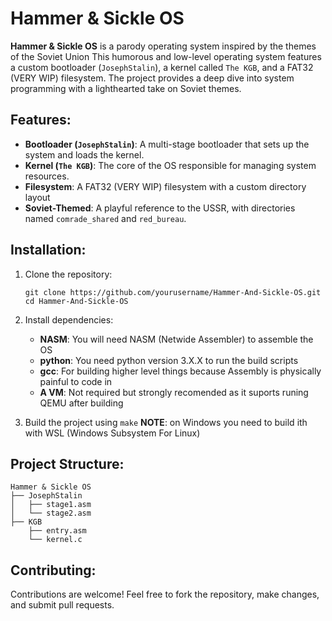 Hammer & Sickle OS
==================

**Hammer & Sickle OS** is a parody operating system inspired by the themes of the Soviet Union This humorous and low-level operating system features a custom bootloader (`JosephStalin`), a kernel called `The KGB`, and a FAT32 (VERY WIP) filesystem. The project provides a deep dive into system programming with a lighthearted take on Soviet themes.

Features:
---------

*   **Bootloader (`JosephStalin`)**: A multi-stage bootloader that sets up the system and loads the kernel.
*   **Kernel (`The KGB`)**: The core of the OS responsible for managing system resources.
*   **Filesystem**: A FAT32 (VERY WIP) filesystem with a custom directory layout
*   **Soviet-Themed**: A playful reference to the USSR, with directories named `comrade_shared` and `red_bureau`.

Installation:
-------------

1.  Clone the repository:
    
        git clone https://github.com/yourusername/Hammer-And-Sickle-OS.git
        cd Hammer-And-Sickle-OS
    
2.  Install dependencies:
    *   **NASM**: You will need NASM (Netwide Assembler) to assemble the OS
    *   **python**: You need python version 3.X.X to run the build scripts
    *   **gcc**: For building higher level things because Assembly is physically painful to code in
    *   **A VM**: Not required but strongly recomended as it suports runing QEMU after building
3.  Build the project using `make` **NOTE**: on Windows you need to build ith with WSL (Windows Subsystem For Linux)

Project Structure:
------------------

    Hammer & Sickle OS
    ├── JosephStalin
    │   ├── stage1.asm
    │   └── stage2.asm
    ├── KGB
        ├── entry.asm
        └── kernel.c

Contributing:
-------------

Contributions are welcome! Feel free to fork the repository, make changes, and submit pull requests.

